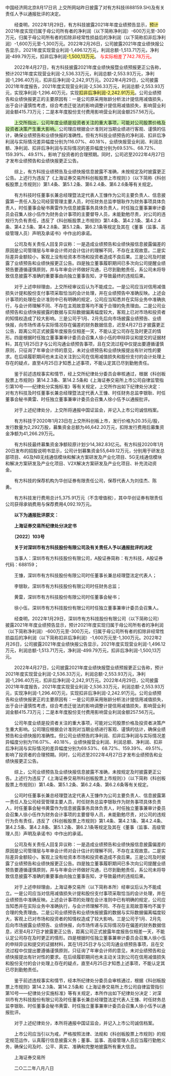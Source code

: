 中国经济网北京8月17日讯 上交所网站昨日披露了对有方科技(688159.SH)及有关责任人予以通报批评的决定。 

　　经查明，2022年1月29日，有方科技披露2021年年度业绩预告显示，<span style="background:#fff88f">预计</span>2021年度实现归属于母公司所有者的净利润（以下简称净利润）-600万元至-300万元，归属于母公司所有者的扣除非经常性损益后的净利润（以下简称扣非后净利润）-1,600万元至-1,300万元。2022年2月26日，公司披露2021年度业绩快报公告显示，2021年度实现营业利润-1,496.12万元，利润总额-1,513.71万元，净利润-499.79万元，扣非后净利润<span style="background:#fff88f">-1,500,13万元</span>。 <font color="#ff0000">与实际相差了742.78万元。</font>

　　2022年4月27日，有方科技披露2021年度业绩快报暨业绩预报更正公告称，预计2021年度实现营业利润-2,536.33万元，利润总额-2,553.93万元，净利润-1,296.40万元，扣非后净利润-2,242,91万元。2022年4月29日，公司披露2021年年度报告，2021年度实现营业利润-2,536.33万元，利润总额-2,553.93万元，实现净利润-1,296.40万元，实现<span style="background:#fff88f">扣非后净利润-2,242.91万元</span>。公司业绩预告和业绩快报更正的主要原因有：一是公司原采用账龄分析法计提信用减值损失，出于会计谨慎性考虑，综合考虑迁徙法的影响调整计提信用减值损失，影响营业利润金额415.73万元；二是本年度股份支付费用影响营业利润金额257.56万元。 

　　<span style="background:#d3f8b6">上交所指出，公司年度业绩是投资者关注的重大事项，可能对公司股票价格及投资者决策产生重大影响。</span>公司理应根据会计准则对当期业绩进行客观、谨慎的估计，确保业绩预告和业绩快报的准确性。但有方科技业绩预告的净利润、扣非后净利润与实际情况差异幅度分别为116.07%、40.18%，业绩快报营业利润、利润总额、净利润、扣非后净利润与实际情况的差异幅度分别为69.53%、68.72%、159.39%、49.51%，影响了投资者的合理预期。同时，公司迟至2022年4月27日才发布业绩预告和业绩快报更正公告。 

　　综上，有方科技业绩预告及业绩快报信息披露不准确，未按规定及时披露更正公告。上述行为违反了《上海证券交易所科创板股票上市规则）》（以下简称《科创板股票上市规则》）第1.4条、第5.1.2条、第6.2.4条、第6.2.6条等有关规定。 

　　有方科技时任董事长兼总经理暨法定代表人王慷作为公司主要负责人、信息披露第一责任人及公司经营管理主要人员，时任财务总监李银耿作为财务事项具体负责人，时任董事会秘书黄雷作为信息披露事务具体负责人，时任独立董事兼审计委员会召集人徐小伍作为财务会计事项的主要督导人员，未能勤勉尽责，对公司的违规行为负有责任，违反了《科创板股票上市规则》第1.4条、第4.2.1条、第4.2.4条、第4.2.5条、第4.2.8条、第5.1.2条、第6.2.1条等规定及其在《董事（监事、高级管理人员）声明及承诺书》中作出的承诺。 

　　公司及有关责任人回复异议称：一是造成业绩预告和业绩快报信息披露偏差的原因是公司管理层与年审会计师对会计估计的理解不同，不存在主观故意。二是实际差异金额较小，客观上没有给资本市场和投资者造成不良后果。三是公司及时披露了业绩预告和业绩快报更正公告。四是独立董事履职期间已多次向公司提醒业绩预告要遵循谨慎原则，并与年审会计师做好沟通，已尽到勤勉责任，系公司未将导致信息披露不准确的重要事由向独立董事告知，才导致最终的违规后果。 

　　对于上述申辩理由，上交所经审议后认为不能成立。一是公司应当对信用减值损失计提和股份支付事项采取恰当的会计处理，并在业绩预告中准确反映。上述会计事项的处理在会计准则中已有明确的规定，公司应当知悉并在实际业务中准确执行，与会计师理解不同、不存在主观故意等均不属于合理的免责理由。二是公司业绩预告和业绩快报披露的数据与实际数据偏离幅度较大，客观上已对市场和投资者的知情权造成了较大影响。三是公司于1月、2月先后向市场披露业绩预告、业绩快报，向市场传递与实际情况存在偏差的财务数据信息，迟至4月27日才披露更正公告，距离公司正式披露年度报告仅相差一天，不能认定公司存在及时更正的情形。四是根据时任独立董事兼审计委员会召集人徐小伍的申辩异议和提交的证据材料，其在1月25日才与公司沟通业绩预告事项，且在交流过程中仅提出要遵循谨慎原则，只征询了年审会计师的意见，未对业绩预告和业绩快报提出有针对性的要求。在后续履职期间也未主动关注到公司在信用减值损失和股份支付的会计处理上存在的疑点，直至4月25日才知悉上述事项，不能认定其已尽到勤勉责任。 

　　鉴于前述违规事实和情节，经上交所纪律处分委员会审核通过，根据《科创板股票上市规则》第14.2.3条、第14.2.5条和《上海证券交易所上市公司自律监管指引第10号——纪律处分实施标准》等有关规定，上交所作出如下纪律处分决定：对有方科技及时任董事长兼总经理暨法定代表人王慷、时任财务总监李银耿、时任董事会秘书黄雷、时任独立董事兼审计委员会召集人徐小伍予以通报批评。 

　　对于上述纪律处分，上交所将通报中国证监会，并记入上市公司诚信档案。 

　　有方科技于2020年1月23日在上交所科创板上市，发行价格为20.35元/股，发行数量为2,292万股，募集资金总额为46,642.20万元，扣除发行费用后募集资金净额为41,266.29万元。 

　　有方科技最终募集资金净额较原计划少14,382.83亿元。有方科技2020年1月20日发布的招股说明书显示，公司计划募集资金55,649.12万元，分别用于研发总部项目、4G及NB无线通信模块和解决方案研发及产业化项目、5G无线通信模块和解决方案研发及产业化项目、V2X解决方案研发及产业化项目、补充流动资金。 

　　有方科技的保荐机构为华创证券有限责任公司，保荐代表人为刘佳杰、陈勇。 

　　有方科技发行费用总计5,375.91万元（不含增值税），其中华创证券有限责任公司获得承销费用与保荐费用4,092.19万元。 

　　**以下为通报批评原文：** 

　　**上海证券交易所纪律处分决定书** 

　　**〔2022〕103号** 

　　**关于对深圳市有方科技股份有限公司及有关责任人予以通报批评的决定** 

　　当事人：深圳市有方科技股份有限公司，A股证券简称：有方科技，A股证券代码：688159； 

　　王慷，深圳市有方科技股份有限公司时任董事长兼总经理暨法定代表人； 

　　李银耿，深圳市有方科技股份有限公司时任财务总监； 

　　黄雷，深圳市有方科技股份有限公司时任董事会秘书； 

　　徐小伍，深圳市有方科技股份有限公司时任独立董事兼审计委员会召集人。 

　　经查明，2022年1月29日，深圳市有方科技股份有限公司（以下简称公司）披露2021年年度业绩预告显示，预计2021年度实现归属于母公司所有者的净利润（以下简称净利润）-600万元至-300万元，归属于母公司所有者的扣除非经常性损益后的净利润（以下简称扣非后净利润）-1,600万元至-1,300万元。2022年2月26日，公司披露2021年度业绩快报公告显示，2021年度实现营业利润-1,496.12万元，利润总额-1,513.71万元，净利润-499.79万元，扣非后净利润-1,500,13万元。 

　　2022年4月27日，公司披露2021年度业绩快报暨业绩预报更正公告称，预计2021年度实现营业利润-2,536.33万元，利润总额-2,553.93万元，净利润-1,296.40万元，扣非后净利润-2,242,91万元。2022年4月29日，公司披露2021年年度报告，2021年度实现营业利润-2,536.33万元，利润总额-2,553.93万元，实现净利润-1,296.40万元，实现扣非后净利润-2,242.91万元。公司业绩预告和业绩快报更正的主要原因有：一是公司原采用账龄分析法计提信用减值损失，出于会计谨慎性考虑，综合考虑迁徙法的影响调整计提信用减值损失，影响营业利润金额415.73万元；二是本年度股份支付费用影响营业利润金额257.56万元。 

　　公司年度业绩是投资者关注的重大事项，可能对公司股票价格及投资者决策产生重大影响。公司理应根据会计准则对当期业绩进行客观、谨慎的估计，确保业绩预告和业绩快报的准确性。但公司业绩预告的净利润、扣非后净利润与实际情况差异幅度分别为116.07%、40.18%，业绩快报营业利润、利润总额、净利润、扣非后净利润与实际情况的差异幅度分别为69.53%、68.72%、159.39%、49.51%，影响了投资者的合理预期。同时，公司迟至2022年4月27日才发布业绩预告和业绩快报更正公告。 

　　综上，公司业绩预告及业绩快报信息披露不准确，未按规定及时披露更正公告。上述行为违反了《上海证券交易所科创板股票上市规则）》（以下简称《科创板股票上市规则》）第1.4条、第5.1.2条、第6.2.4条、第6.2.6条等有关规定。 

　　公司时任董事长兼总经理暨法定代表人王慷作为公司主要负责人、信息披露第一责任人及公司经营管理主要人员，时任财务总监李银耿作为财务事项具体负责人，时任董事会秘书黄雷作为信息披露事务具体负责人，时任独立董事兼审计委员会召集人徐小伍作为财务会计事项的主要督导人员，未能勤勉尽责，对公司的违规行为负有责任，违反了《科创板股票上市规则》第1.4条、第4.2.1条、第4.2.4条、第4.2.5条、第4.2.8条、第5.1.2条、第6.2.1条等规定及其在《董事（监事、高级管理人员）声明及承诺书》中作出的承诺。 

　　公司及有关责任人回复异议称：一是造成业绩预告和业绩快报信息披露偏差的原因是公司管理层与年审会计师对会计估计的理解不同，不存在主观故意。二是实际差异金额较小，客观上没有给资本市场和投资者造成不良后果。三是公司及时披露了业绩预告和业绩快报更正公告。四是独立董事履职期间已多次向公司提醒业绩预告要遵循谨慎原则，并与年审会计师做好沟通，已尽到勤勉责任，系公司未将导致信息披露不准确的重要事由向独立董事告知，才导致最终的违规后果。 

　　对于上述申辩理由，上海证券交易所（以下简称本所）经审议后认为不能成立。一是公司应当对信用减值损失计提和股份支付事项采取恰当的会计处理，并在业绩预告中准确反映。上述会计事项的处理在会计准则中已有明确的规定，公司应当知悉并在实际业务中准确执行，与会计师理解不同、不存在主观故意等均不属于合理的免责理由。二是公司业绩预告和业绩快报披露的数据与实际数据偏离幅度较大，客观上已对市场和投资者的知情权造成了较大影响。三是公司于1月、2月先后向市场披露业绩预告、业绩快报，向市场传递与实际情况存在偏差的财务数据信息，迟至4月27日才披露更正公告，距离公司正式披露年度报告仅相差一天，不能认定公司存在及时更正的情形。四是根据时任独立董事兼审计委员会召集人徐小伍的申辩异议和提交的证据材料，其在1月25日才与公司沟通业绩预告事项，且在交流过程中仅提出要遵循谨慎原则，只征询了年审会计师的意见，未对业绩预告和业绩快报提出有针对性的要求。在后续履职期间也未主动关注到公司在信用减值损失和股份支付的会计处理上存在的疑点，直至4月25日才知悉上述事项，不能认定其已尽到勤勉责任。 

　　鉴于前述违规事实和情节，经本所纪律处分委员会审核通过，根据《科创板股票上市规则》第14.2.3条、第14.2.5条和《上海证券交易所上市公司自律监管指引第10号——纪律处分实施标准》等有关规定，本所作出如下纪律处分决定：对深圳市有方科技股份有限公司及时任董事长兼总经理暨法定代表人王慷、时任财务总监李银耿、时任董事会秘书黄雷、时任独立董事兼审计委员会召集人徐小伍予以通报批评。 

　　对于上述纪律处分，本所将通报中国证监会，并记入上市公司诚信档案。 

　　上市公司应当引以为戒，严格按照法律、法规和《科创板股票上市规则》的规定规范运作，认真履行信息披露义务；董事、监事、高级管理人员应当履行勤勉义务，确保公司及时、公平、真实、准确和完整地披露所有重大信息。 

　　上海证券交易所 

　　二○二二年八月八日